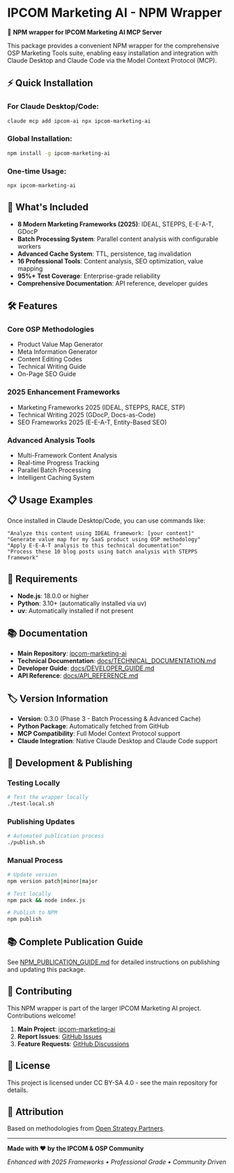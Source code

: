 # IPCOM Marketing AI - NPM Wrapper

🚀 **NPM wrapper for IPCOM Marketing AI MCP Server**

This package provides a convenient NPM wrapper for the comprehensive OSP Marketing Tools suite, enabling easy installation and integration with Claude Desktop and Claude Code via the Model Context Protocol (MCP).

## ⚡ Quick Installation

### **For Claude Desktop/Code:**
```bash
claude mcp add ipcom-ai npx ipcom-marketing-ai
```

### **Global Installation:**
```bash
npm install -g ipcom-marketing-ai
```

### **One-time Usage:**
```bash
npx ipcom-marketing-ai
```

## 🎯 What's Included

- **8 Modern Marketing Frameworks (2025)**: IDEAL, STEPPS, E-E-A-T, GDocP
- **Batch Processing System**: Parallel content analysis with configurable workers
- **Advanced Cache System**: TTL, persistence, tag invalidation
- **16 Professional Tools**: Content analysis, SEO optimization, value mapping
- **95%+ Test Coverage**: Enterprise-grade reliability
- **Comprehensive Documentation**: API reference, developer guides

## 🛠️ Features

### **Core OSP Methodologies**
- Product Value Map Generator
- Meta Information Generator  
- Content Editing Codes
- Technical Writing Guide
- On-Page SEO Guide

### **2025 Enhancement Frameworks**
- Marketing Frameworks 2025 (IDEAL, STEPPS, RACE, STP)
- Technical Writing 2025 (GDocP, Docs-as-Code)
- SEO Frameworks 2025 (E-E-A-T, Entity-Based SEO)

### **Advanced Analysis Tools**
- Multi-Framework Content Analysis
- Real-time Progress Tracking
- Parallel Batch Processing
- Intelligent Caching System

## 📋 Usage Examples

Once installed in Claude Desktop/Code, you can use commands like:

```
"Analyze this content using IDEAL framework: [your content]"
"Generate value map for my SaaS product using OSP methodology"  
"Apply E-E-A-T analysis to this technical documentation"
"Process these 10 blog posts using batch analysis with STEPPS framework"
```

## 🔧 Requirements

- **Node.js**: 18.0.0 or higher
- **Python**: 3.10+ (automatically installed via uv)
- **uv**: Automatically installed if not present

## 📚 Documentation

- **Main Repository**: [ipcom-marketing-ai](https://github.com/fabiotheo/ipcom-marketing-ai)
- **Technical Documentation**: [docs/TECHNICAL_DOCUMENTATION.md](https://github.com/fabiotheo/ipcom-marketing-ai/blob/main/docs/TECHNICAL_DOCUMENTATION.md)
- **Developer Guide**: [docs/DEVELOPER_GUIDE.md](https://github.com/fabiotheo/ipcom-marketing-ai/blob/main/docs/DEVELOPER_GUIDE.md)
- **API Reference**: [docs/API_REFERENCE.md](https://github.com/fabiotheo/ipcom-marketing-ai/blob/main/docs/API_REFERENCE.md)

## 🏷️ Version Information

- **Version**: 0.3.0 (Phase 3 - Batch Processing & Advanced Cache)
- **Python Package**: Automatically fetched from GitHub
- **MCP Compatibility**: Full Model Context Protocol support
- **Claude Integration**: Native Claude Desktop and Claude Code support

## 🔧 Development & Publishing

### **Testing Locally**
```bash
# Test the wrapper locally
./test-local.sh
```

### **Publishing Updates**
```bash
# Automated publication process
./publish.sh
```

### **Manual Process**
```bash
# Update version
npm version patch|minor|major

# Test locally
npm pack && node index.js

# Publish to NPM
npm publish
```

## 📚 Complete Publication Guide

See [NPM_PUBLICATION_GUIDE.md](../docs/NPM_PUBLICATION_GUIDE.md) for detailed instructions on publishing and updating this package.

## 🤝 Contributing

This NPM wrapper is part of the larger IPCOM Marketing AI project. Contributions welcome!

1. **Main Project**: [ipcom-marketing-ai](https://github.com/fabiotheo/ipcom-marketing-ai)
2. **Report Issues**: [GitHub Issues](https://github.com/fabiotheo/ipcom-marketing-ai/issues)
3. **Feature Requests**: [GitHub Discussions](https://github.com/fabiotheo/ipcom-marketing-ai/discussions)

## 📄 License

This project is licensed under CC BY-SA 4.0 - see the main repository for details.

## 🙏 Attribution

Based on methodologies from [Open Strategy Partners](https://openstrategypartners.com).

---

**Made with ❤️ by the IPCOM & OSP Community**

*Enhanced with 2025 Frameworks • Professional Grade • Community Driven*